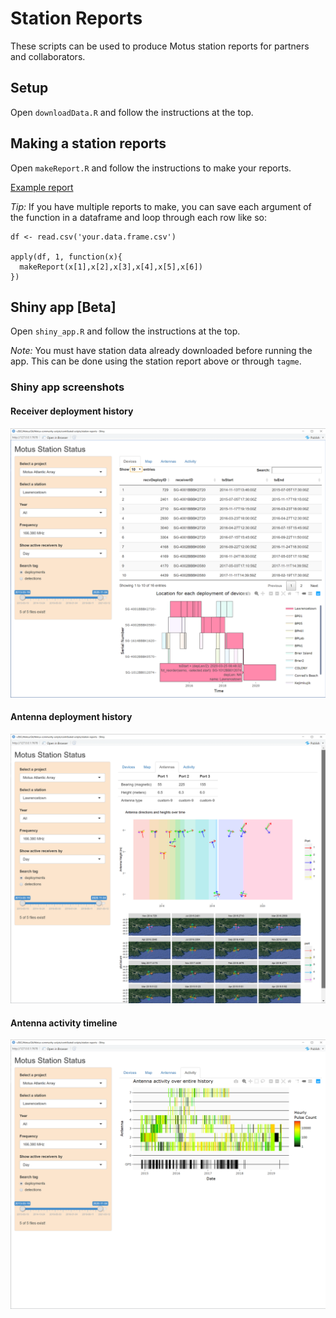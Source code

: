 # Station Reports
These scripts can be used to produce Motus station reports for partners and collaborators.

## Setup
Open `downloadData.R` and follow the instructions at the top.

## Making a station reports
Open `makeReport.R` and follow the instructions to make your reports.

[Example report](Lawrencetown-Motus-Station-Report.pdf)

*Tip:* If you have multiple reports to make, you can save each argument of the function in a dataframe and loop through each row like so:
```
df <- read.csv('your.data.frame.csv')

apply(df, 1, function(x){
  makeReport(x[1],x[2],x[3],x[4],x[5],x[6])
})
```

## Shiny app [Beta]
Open `shiny_app.R` and follow the instructions at the top.

*Note:* You must have station data already downloaded before running the app. This can be done using the station report above or through `tagme`.

### Shiny app screenshots

#### Receiver deployment history
![Receiver deployment history](screenshots/receiver-deployment-history.png)

#### Antenna deployment history
![Antenna deployment history](screenshots/antenna-deployment-history.png)

#### Antenna activity timeline
![Antenna activity](screenshots/antenna-activity.png)
